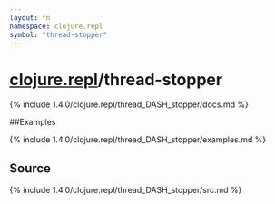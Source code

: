 ```yaml
---
layout: fn
namespace: clojure.repl
symbol: "thread-stopper"
---
```


# [clojure.repl](../)/thread-stopper

{% include 1.4.0/clojure.repl/thread_DASH_stopper/docs.md %}

##Examples

{% include 1.4.0/clojure.repl/thread_DASH_stopper/examples.md %}
## Source
{% include 1.4.0/clojure.repl/thread_DASH_stopper/src.md %}

